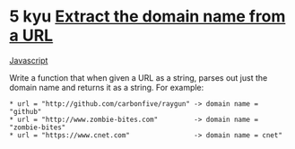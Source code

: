 # 5 kyu [Extract the domain name from a URL](https://www.codewars.com/kata/514a024011ea4fb54200004b)

<!-- START LANGUAGE_LINKS -->

[Javascript](./javascript.js)

<!-- END LANGUAGE_LINKS -->

Write a function that when given a URL as a string, parses out just the domain name and returns it as a string. For example:
```
* url = "http://github.com/carbonfive/raygun" -> domain name = "github"
* url = "http://www.zombie-bites.com"         -> domain name = "zombie-bites"
* url = "https://www.cnet.com"                -> domain name = cnet"
```